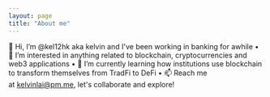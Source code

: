 ```yaml
---
layout: page
title: "About me"
---
```

👋 Hi, I’m @kel12hk aka kelvin and I've been working in banking for awhile
•	👀 I’m interested in anything related to blockchain, cryptocurrencies and web3 applications
•	🌱 I’m currently learning how institutions use blockchain to transform themselves from TradFi to DeFi
•	📫 Reach me at kelvinlai@pm.me, let's collaborate and explore!
